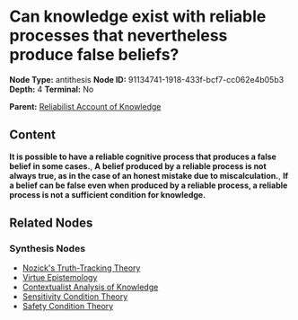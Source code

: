# Can knowledge exist with reliable processes that nevertheless produce false beliefs?

**Node Type:** antithesis
**Node ID:** 91134741-1918-433f-bcf7-cc062e4b05b3
**Depth:** 4
**Terminal:** No

**Parent:** [Reliabilist Account of Knowledge](reliabilist-account-of-knowledge-synthesis-ceb8584e-16e1-44f9-a55c-da7d0faf9d9a.md)

## Content

**It is possible to have a reliable cognitive process that produces a false belief in some cases.**, **A belief produced by a reliable process is not always true, as in the case of an honest mistake due to miscalculation.**, **If a belief can be false even when produced by a reliable process, a reliable process is not a sufficient condition for knowledge.**

## Related Nodes

### Synthesis Nodes

- [Nozick's Truth-Tracking Theory](nozicks-truth-tracking-theory-synthesis-61c85572-9bc7-4a97-bff5-d9c705fb94d3.md)
- [Virtue Epistemology](virtue-epistemology-synthesis-85c9c236-2e2f-4a0e-a353-caef036a6429.md)
- [Contextualist Analysis of Knowledge](contextualist-analysis-of-knowledge-synthesis-4276a10e-5390-4c50-b3fe-b14527f2e040.md)
- [Sensitivity Condition Theory](sensitivity-condition-theory-synthesis-25d07659-4056-46c0-a1cf-f221fd0adaa0.md)
- [Safety Condition Theory](safety-condition-theory-synthesis-d33918f0-1384-4d13-958f-eeb58f0d2be6.md)

